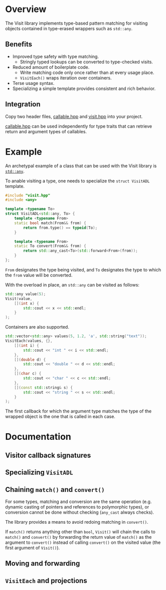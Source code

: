 # Overview
The Visit library implements type-based pattern matching for visiting objects
contained in type-erased wrappers such as `std::any`.

## Benefits
* Improved type safety with type matching.
  * Stringly typed lookups can be converted to type-checked visits.
* Reduced amount of boilerplate code.
  * Write matching code only once rather than at every usage place.
  * `VisitEach()` wraps iteration over containers.
* Terse usage syntax.
* Specializing a simple template provides consistent and rich behavior.

## Integration
Copy two header files,
[callable.hpp](include/callable.hpp) and [visit.hpp](include/visit.hpp)
into your project.

[callable.hpp](include/callable.hpp) can be used independently
for type traits that can retrieve return and argument types of callables.

# Example
An archetypal example of a class that can be used with the Visit library is
[`std::any`](https://en.cppreference.com/w/cpp/utility/any.html).

To anable visiting a type, one needs to specialize the `struct VisitADL` template.
```c++
#include "visit.hpp"
#include <any>

template <typename To>
struct VisitADL<std::any, To> {
    template <typename From>
    static bool match(From&& from) {
        return from.type() == typeid(To);
    }

    template <typename From>
    static To convert(From&& from) {
        return std::any_cast<To>(std::forward<From>(from));
    }
};
```
`From` designates the type being visited,
and `To` designates the type to which the `from` value will be converted.

With the overload in place, an `std::any` can be visited as follows:
```c++
std::any value(5);
Visit(value,
    [](int x) {
        std::cout << x << std::endl;
    }
);
```
Containers are also supported.
```c++
std::vector<std::any> values(5, 1.2, 'a', std::string("text"));
VisitEach(values, {},
    [](int i) {
        std::cout << "int " << i << std::endl;
    },
    [](double d) {
        std::cout << "double " << d << std::endl;
    },
    [](char c) {
        std::cout << "char " << c << std::endl;
    },
    [](const std::string& s) {
        std::cout << "string " << s << std::endl;
    }
);
```
The first callback for which the argument type matches the type of the wrapped object
is the one that is called in each case.

# Documentation
## Visitor callback signatures

## Specializing `VisitADL`

## Chaining `match()` and `convert()`
For some types, matching and conversion are the same operation
(e.g. dynamic casting of pointers and references to polymorphic types),
or conversion cannot be done without checking (`any_cast` always checks).

The library provides a means to avoid redoing matching in `convert()`.

If `match()` returns anything other than `bool`, `Visit()` will chain the calls
to `match()` and `convert()` by forwarding the return value of `match()` as the
argument to `convert()` instead of calling `convert()` on the visited value
(the first argument of `Visit()`).

## Moving and forwarding

## `VisitEach` and projections
